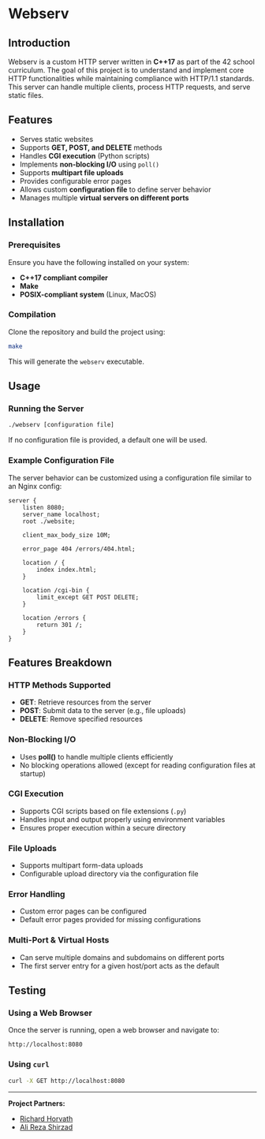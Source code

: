 # Webserv

## Introduction
Webserv is a custom HTTP server written in **C++17** as part of the 42 school curriculum. The goal of this project is to understand and implement core HTTP functionalities while maintaining compliance with HTTP/1.1 standards. This server can handle multiple clients, process HTTP requests, and serve static files.

## Features
- Serves static websites
- Supports **GET, POST, and DELETE** methods
- Handles **CGI execution** (Python scripts)
- Implements **non-blocking I/O** using `poll()`
- Supports **multipart file uploads**
- Provides configurable error pages
- Allows custom **configuration file** to define server behavior
- Manages multiple **virtual servers on different ports**

## Installation
### Prerequisites
Ensure you have the following installed on your system:
- **C++17 compliant compiler**
- **Make**
- **POSIX-compliant system** (Linux, MacOS)

### Compilation
Clone the repository and build the project using:
```bash
make
```
This will generate the `webserv` executable.

## Usage
### Running the Server
```bash
./webserv [configuration file]
```
If no configuration file is provided, a default one will be used.

### Example Configuration File
The server behavior can be customized using a configuration file similar to an Nginx config:
```nginx
server {
    listen 8080;
    server_name localhost;
    root ./website;

    client_max_body_size 10M;

    error_page 404 /errors/404.html;

    location / {
        index index.html;
    }

    location /cgi-bin {
        limit_except GET POST DELETE;
    }

    location /errors {
        return 301 /;
    }
}
```

## Features Breakdown
### HTTP Methods Supported
- **GET**: Retrieve resources from the server
- **POST**: Submit data to the server (e.g., file uploads)
- **DELETE**: Remove specified resources

### Non-Blocking I/O
- Uses **poll()** to handle multiple clients efficiently
- No blocking operations allowed (except for reading configuration files at startup)

### CGI Execution
- Supports CGI scripts based on file extensions (`.py`)
- Handles input and output properly using environment variables
- Ensures proper execution within a secure directory

### File Uploads
- Supports multipart form-data uploads
- Configurable upload directory via the configuration file

### Error Handling
- Custom error pages can be configured
- Default error pages provided for missing configurations

### Multi-Port & Virtual Hosts
- Can serve multiple domains and subdomains on different ports
- The first server entry for a given host/port acts as the default

## Testing
### Using a Web Browser
Once the server is running, open a web browser and navigate to:
```
http://localhost:8080
```

### Using `curl`
```bash
curl -X GET http://localhost:8080
```

---
**Project Partners:**  
- [Richard Horvath](https://github.com/Richardh216)
- [Ali Reza Shirzad](https://github.com/ashirzad313)

